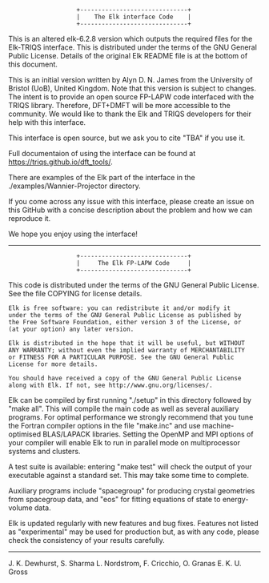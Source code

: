                        +------------------------------+
                       |    The Elk interface Code    |
                       +------------------------------+

This is an altered elk-6.2.8 version which outputs the required files for the 
Elk-TRIQS interface. This is distributed under the terms of the GNU General 
Public License. Details of the original Elk README file is at the bottom of 
this document.

This is an initial version written by Alyn D. N. James from the University of 
Bristol (UoB), United Kingdom. Note that this version is subject to changes. 
The intent is to provide an open source FP-LAPW code interfaced with the TRIQS 
library. Therefore, DFT+DMFT will be more accessible to the community. 
We would like to thank the Elk and TRIQS developers for their help with this 
interface.

This interface is open source, but we ask you to cite "TBA" if you use it. 

Full documentaion of using the interface can be found at 
https://triqs.github.io/dft_tools/.

There are examples of the Elk part of the interface in the 
./examples/Wannier-Projector directory.

If you come across any issue with this interface, please create an issue on 
this GitHub with a concise description about the problem and how we can 
reproduce it. 

We hope you enjoy using the interface!



--------------------------------------------------------------------------------


                       +------------------------------+
                       |     The Elk FP-LAPW Code     |
                       +------------------------------+

This code is distributed under the terms of the GNU General Public License.
See the file COPYING for license details.

    Elk is free software: you can redistribute it and/or modify it
    under the terms of the GNU General Public License as published by
    the Free Software Foundation, either version 3 of the License, or
    (at your option) any later version.

    Elk is distributed in the hope that it will be useful, but WITHOUT
    ANY WARRANTY; without even the implied warranty of MERCHANTABILITY
    or FITNESS FOR A PARTICULAR PURPOSE. See the GNU General Public
    License for more details.

    You should have received a copy of the GNU General Public License
    along with Elk. If not, see http://www.gnu.org/licenses/. 

Elk can be compiled by first running "./setup" in this directory followed by
"make all". This will compile the main code as well as several auxiliary
programs. For optimal performance we strongly recommend that you tune the
Fortran compiler options in the file "make.inc" and use machine-optimised
BLAS/LAPACK libraries. Setting the OpenMP and MPI options of your compiler will
enable Elk to run in parallel mode on multiprocessor systems and clusters.

A test suite is available: entering "make test" will check the output of your
executable against a standard set. This may take some time to complete.

Auxiliary programs include "spacegroup" for producing crystal geometries from
spacegroup data, and "eos" for fitting equations of state to energy-volume data.

Elk is updated regularly with new features and bug fixes. Features not listed as
"experimental" may be used for production but, as with any code, please check
the consistency of your results carefully.

--------------------------------------------------------------------------------
J. K. Dewhurst, S. Sharma
L. Nordstrom,  F. Cricchio, O. Granas
E. K. U. Gross


